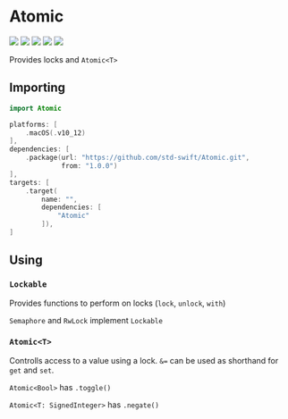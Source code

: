 # Atomic

[![](https://img.shields.io/badge/Swift-5.0-orange.svg)][1]
[![](https://img.shields.io/badge/os-macOS%20|%20Linux-lightgray.svg)][1]
[![](https://travis-ci.com/std-swift/Atomic.svg?branch=master)][2]
[![](https://codecov.io/gh/std-swift/Atomic/branch/master/graph/badge.svg)][3]
[![](https://codebeat.co/badges/cff77ca7-89cf-4a04-afa7-e659e7a636f3)][4]

[1]: https://swift.org/download/#releases
[2]: https://travis-ci.com/std-swift/Atomic
[3]: https://codecov.io/gh/std-swift/Atomic
[4]: https://codebeat.co/projects/github-com-std-swift-atomic-master

Provides locks and `Atomic<T>`

## Importing

```Swift
import Atomic
```

```Swift
platforms: [
	.macOS(.v10_12)
],
dependencies: [
	.package(url: "https://github.com/std-swift/Atomic.git",
	         from: "1.0.0")
],
targets: [
	.target(
		name: "",
		dependencies: [
			"Atomic"
		]),
]
```

## Using

### `Lockable`

Provides functions to perform on locks (`lock`, `unlock`, `with`)

`Semaphore` and `RwLock` implement `Lockable`

### `Atomic<T>`

Controlls access to a value using a lock. `&=` can be used as shorthand for `get` and `set`.

`Atomic<Bool>` has `.toggle()`

`Atomic<T: SignedInteger>` has `.negate()`
